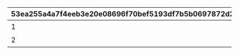 |53ea255a4a7f4eeb3e20e08696f70bef5193df7b5b0697872d27bc6b62b0b4b4|4b96da9294c02b6a8a1856b2a2b9f8512129d4bb5b3c958ba37486d3cbbf0b45|224edacdc645918989d710735254b6c2added4eddff56b8b87eabcbb6771ffdf|6f4c08119b705e9626723fdc856fcc05389e1916973cbe5e8c86f55ff2da62f3|
| --- | --- | --- | --- |
|1|2015007|2024/10/15 15:00:00|覇瞳皇帝の領域|
|2|2109007|2024/10/15 15:00:00|ゼーンの領域|